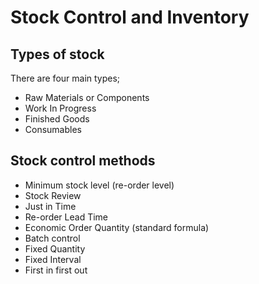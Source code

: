 Stock Control and Inventory
===========================

Types of stock
--------------
There are four main types;
* Raw Materials or Components
* Work In Progress
* Finished Goods
* Consumables

Stock control methods
---------------------
* Minimum stock level (re-order level)
* Stock Review
* Just in Time
* Re-order Lead Time
* Economic Order Quantity (standard formula)
* Batch control
* Fixed Quantity
* Fixed Interval
* First in first out
